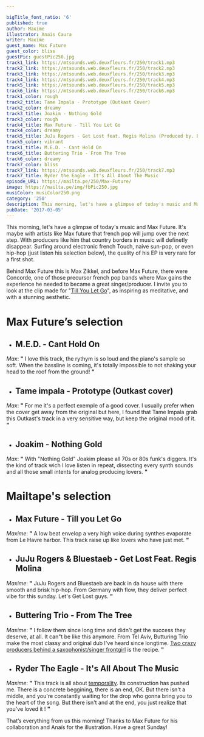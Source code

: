 ```yaml
---

bigTitle_font_ratio: '6'
published: true
author: Maxime
illustrator: Anais Caura
writer: Maxime
guest_name: Max Future
guest_color: bliss
guestPic: guestPic250.jpg
track1_link: https://mtsounds.web.deuxfleurs.fr/250/track1.mp3
track2_link: https://mtsounds.web.deuxfleurs.fr/250/track2.mp3
track3_link: https://mtsounds.web.deuxfleurs.fr/250/track3.mp3
track4_link: https://mtsounds.web.deuxfleurs.fr/250/track4.mp3
track5_link: https://mtsounds.web.deuxfleurs.fr/250/track5.mp3
track6_link: https://mtsounds.web.deuxfleurs.fr/250/track6.mp3
track1_color: rough
track2_title: Tame Impala - Prototype (Outkast Cover)
track2_color: dreamy
track3_title: Joakim - Nothing Gold
track3_color: rough
track4_title: Max Future - Till You Let Go
track4_color: dreamy
track5_title: JuJu Rogers - Get Lost feat. Regis Molina (Produced by. Bluestaeb)
track5_color: vibrant
track1_title: M.E.D. - Cant Hold On
track6_title: Buttering Trio - From The Tree
track6_color: dreamy
track7_color: bliss
track7_link: https://mtsounds.web.deuxfleurs.fr/250/track7.mp3
track7_title: Ryder the Eagle - It's All About The Music
episode_URL: https://mailta.pe/250/Max-Future/
image: https://mailta.pe/img/fbPic250.jpg
musiColor: musiColor250.png
category: '250'
description: This morning, let's have a glimpse of today's music and Max Future.
pubDate: '2017-03-05'
---
```

This morning, let's have a glimpse of today's music and Max Future. It's maybe with artists like Max future that french pop will jump over the next step. With producers like him that country borders in music will definetly disappear. Surfing around electronic french Touch, naive sun-pop, or even hip-hop (just listen his selection below), the quality of his EP is very rare for a first shot.

Behind Max Future this is Max Zikkel, and before Max Future, there were Concorde, one of those precursor french pop bands where Max gains the experience he needed to became a great singer/producer. I invite you to look at the clip made for "[Till You Let Go](https://youtu.be/honQKnJ_1Ao)", as inspiring as meditative, and with a stunning aesthetic. 

# **Max Future’s selection**

+ ## M.E.D. - Cant Hold On
_Max_: **"** I love this track, the rythym is so loud and the piano's sample so soft. When the bassline is coming, it's totally impossible to not shaking your head to the roof from the ground!  **"** 

+ ## Tame impala - Prototype (Outkast cover) 
_Max_: **"** For me it's a perfect exemple of a good cover. I usually prefer when the cover get away from the original but here, I found that Tame Impala grab this Outkast's track in a very sensitive way, but keep the original mood of it. **"** 

+ ## Joakim - Nothing Gold
_Max_: **"** With "Nothing Gold" Joakim please all 70s or 80s funk's diggers. It's the kind of track wich I love listen in repeat, dissecting every synth sounds and all those small intents for analog producing lovers.   **"** 


# Mailtape's selection

+ ## Max Future - Till you Let Go
_Maxime_:  **"**  A low beat envelop a very high voice during synthes evaporate from Le Havre harbor. This track raise up like lovers who have just met.    **"**  

+ ## JuJu Rogers & Bluestaeb - Get Lost Feat. Regis Molina
_Maxime_:  **"**  JuJu Rogers and Bluestaeb are back in da house with there smooth and brisk hip-hop. From Germany with flow, they deliver perfect vibe for this sunday. Let's Get Lost guys.  **"** 

+ ## Buttering Trio - From The Tree
_Maxime_:  **"**  I follow them since long time and didn't get the success they deserve, at all. It can"t be like this anymore. From Tel Aviv, Butturing Trio make the most classy and original dub I've heard since longtime. [Two crazy producers behind a saxophonist/singer frontgirl](https://youtu.be/HsfzMudFWHA) is the recipe.  **"** 

+ ## Ryder The Eagle - It's All About The Music
_Maxime_: **"** This track is all about [temporality](https://youtu.be/D9-R2RDXRWo). Its construction has pushed me. There is a concrete beggining, there is an end, OK. But there isn't a middle, and you're constantly waiting for the drop who gonna bring you to the heart of the song. But there isn't and at the end, you just realize that you've loved it !   **"** 


That’s everything from us this morning! Thanks to Max Future for his collaboration and Anaïs for the illustration. Have a great Sunday!
